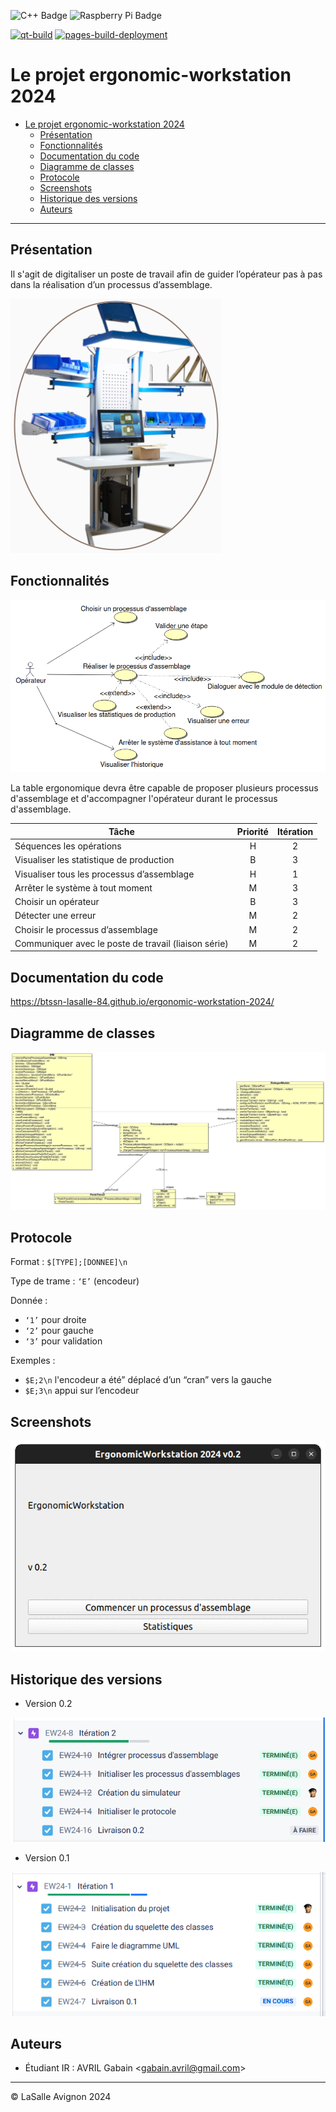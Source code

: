 ![C++ Badge](https://img.shields.io/badge/C%2B%2B-00599C?logo=cplusplus&logoColor=fff&style=plastic) ![Raspberry Pi Badge](https://img.shields.io/badge/Raspberry%20Pi-A22846?logo=raspberrypi&logoColor=fff&style=plastic)

[![qt-build](https://github.com/btssn-lasalle-84/ergonomic-workstation-2024/actions/workflows/make-qt.yml/badge.svg)](https://github.com/btssn-lasalle-84/ergonomic-workstation-2024/actions/workflows/make-qt.yml) [![pages-build-deployment](https://github.com/btssn-lasalle-84/ergonomic-workstation-2024/actions/workflows/pages/pages-build-deployment/badge.svg?branch=develop)](https://github.com/btssn-lasalle-84/ergonomic-workstation-2024/actions/workflows/pages/pages-build-deployment)

# Le projet ergonomic-workstation 2024

- [Le projet ergonomic-workstation 2024](#le-projet-ergonomic-workstation-2024)
  - [Présentation](#présentation)
  - [Fonctionnalités](#fonctionnalités)
  - [Documentation du code](#documentation-du-code)
  - [Diagramme de classes](#diagramme-de-classes)
  - [Protocole](#protocole)
  - [Screenshots](#screenshots)
  - [Historique des versions](#historique-des-versions)
  - [Auteurs](#auteurs)

---

## Présentation

Il s'agit de digitaliser un poste de travail afin de guider l’opérateur pas à pas dans la réalisation d’un processus d’assemblage.

![](images/ergonomic-workstation.png)

## Fonctionnalités

![](images/uc.png)

La table ergonomique devra être capable de proposer plusieurs processus d'assemblage et d'accompagner l'opérateur durant le  processus d'assemblage.

|Tâche|Priorité|Itération|
|-----|:------:|:-------:|
|Séquences les opérations|H|2|
|Visualiser les statistique de production|B|3|
|Visualiser tous les processus d’assemblage|H|1|
|Arrêter le système à tout moment|M|3|
|Choisir un opérateur|B|3|
|Détecter une erreur|M|2|
|Choisir le processus d’assemblage|M|2|
|Communiquer avec le poste de travail (liaison série)|M|2|

## Documentation du code

https://btssn-lasalle-84.github.io/ergonomic-workstation-2024/

## Diagramme de classes

![](images/classes-v0.2.png)

## Protocole

Format : `$[TYPE];[DONNEE]\n`

Type de trame : `‘E’` (encodeur)

Donnée :

- `‘1’` pour droite
- `‘2’` pour gauche
- `‘3’` pour validation

Exemples :

- `$E;2\n` l'encodeur a été” déplacé d’un “cran” vers la gauche 
- `$E;3\n` appui sur l’encodeur

## Screenshots

![](images/screenshot-v0.2.gif)

## Historique des versions

- Version 0.2

![](images/jira-v0.2.png)

- Version 0.1

![](images/jira-v0.1.png)

## Auteurs

- Étudiant IR : AVRIL Gabain <<gabain.avril@gmail.com>>

---
©️ LaSalle Avignon 2024
